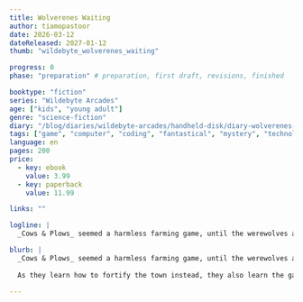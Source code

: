 ```yaml
---
title: Wolverenes Waiting
author: tiamopastoor
date: 2026-03-12
dateReleased: 2027-01-12
thumb: "wildebyte_wolverenes_waiting"

progress: 0
phase: "preparation" # preparation, first draft, revisions, finished

booktype: "fiction"
series: "Wildebyte Arcades"
age: ["kids", "young adult"] 
genre: "science-fiction"
diary: "/blog/diaries/wildebyte-arcades/handheld-disk/diary-wolverenes-waiting/"
tags: ["game", "computer", "coding", "fantastical", "mystery", "technology", "adventure"]
language: en
pages: 200
price:
  - key: ebook
    value: 3.99
  - key: paperback
    value: 11.99

links: ""

logline: |
  _Cows & Plows_ seemed a harmless farming game, until the werewolves attacked. Wildebyte needs to escape an endless cycle of rampaging, but the gameplay has odd effects the real world, and messing with it in any way might cause tragedy for a real person.

blurb: |
  _Cows & Plows_ seemed a harmless farming game, until the werewolves attacked. Wildebyte needs to escape an endless cycle of rampaging or get stuck forever. But they can't do it alone, and the rest of the device hates them. 
  
  As they learn how to fortify the town instead, they also learn the game's effect on players in the real world. And that saving everyone in-game might mean losing a living, breathing human being.

---
```


